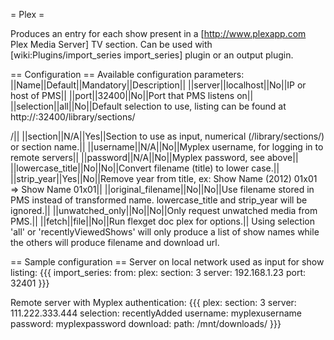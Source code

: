 = Plex  =

Produces an entry for each show present in a  [http://www.plexapp.com Plex Media Server] TV section. Can be used with [wiki:Plugins/import_series import_series] plugin or an output plugin.

== Configuration ==
Available configuration parameters:
||Name||Default||Mandatory||Description||
||server||localhost||No||IP or host of PMS||
||port||32400||No||Port that PMS listens on||
||selection||all||No||Default selection to use, listing can be found at http://<yourplexserver>:32400/library/sections/<section>/||
||section||N/A||Yes||Section to use as input, numerical (/library/sections/<num>) or section name.||
||username||N/A||No||Myplex username, for logging in to remote servers||
||password||N/A||No||Myplex password, see above||
||lowercase_title||No||No||Convert filename (title) to lower case.||
||strip_year||Yes||No||Remove year from title, ex: Show Name (2012) 01x01 => Show Name 01x01||
||original_filename||No||No||Use filename stored in PMS instead of transformed name. lowercase_title and strip_year will be ignored.||
||unwatched_only||No||No||Only request unwatched media from PMS.||
||fetch||file||No||Run flexget doc plex for options.||
Using selection 'all' or 'recentlyViewedShows' will only produce a list of show names while the others will produce filename and download url.

== Sample configuration ==
Server on local network used as input for show listing:
{{{
import_series:
  from:
    plex:
      section: 3
      server: 192.168.1.23
      port: 32401
}}}

Remote server with Myplex authentication:
{{{
plex:
  section: 3
  server: 111.222.333.444
  selection: recentlyAdded
  username: myplexusername
  password: myplexpassword
download:
  path: /mnt/downloads/
}}}
